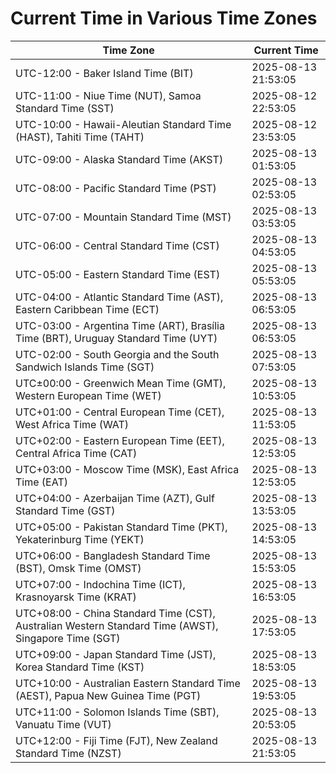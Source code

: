 # Current Time in Various Time Zones

| Time Zone | Current Time |
|-----------|--------------|
| UTC-12:00 - Baker Island Time (BIT) | 2025-08-13 21:53:05 |
| UTC-11:00 - Niue Time (NUT), Samoa Standard Time (SST) | 2025-08-12 22:53:05 |
| UTC-10:00 - Hawaii-Aleutian Standard Time (HAST), Tahiti Time (TAHT) | 2025-08-12 23:53:05 |
| UTC-09:00 - Alaska Standard Time (AKST) | 2025-08-13 01:53:05 |
| UTC-08:00 - Pacific Standard Time (PST) | 2025-08-13 02:53:05 |
| UTC-07:00 - Mountain Standard Time (MST) | 2025-08-13 03:53:05 |
| UTC-06:00 - Central Standard Time (CST) | 2025-08-13 04:53:05 |
| UTC-05:00 - Eastern Standard Time (EST) | 2025-08-13 05:53:05 |
| UTC-04:00 - Atlantic Standard Time (AST), Eastern Caribbean Time (ECT) | 2025-08-13 06:53:05 |
| UTC-03:00 - Argentina Time (ART), Brasília Time (BRT), Uruguay Standard Time (UYT) | 2025-08-13 06:53:05 |
| UTC-02:00 - South Georgia and the South Sandwich Islands Time (SGT) | 2025-08-13 07:53:05 |
| UTC±00:00 - Greenwich Mean Time (GMT), Western European Time (WET) | 2025-08-13 10:53:05 |
| UTC+01:00 - Central European Time (CET), West Africa Time (WAT) | 2025-08-13 11:53:05 |
| UTC+02:00 - Eastern European Time (EET), Central Africa Time (CAT) | 2025-08-13 12:53:05 |
| UTC+03:00 - Moscow Time (MSK), East Africa Time (EAT) | 2025-08-13 12:53:05 |
| UTC+04:00 - Azerbaijan Time (AZT), Gulf Standard Time (GST) | 2025-08-13 13:53:05 |
| UTC+05:00 - Pakistan Standard Time (PKT), Yekaterinburg Time (YEKT) | 2025-08-13 14:53:05 |
| UTC+06:00 - Bangladesh Standard Time (BST), Omsk Time (OMST) | 2025-08-13 15:53:05 |
| UTC+07:00 - Indochina Time (ICT), Krasnoyarsk Time (KRAT) | 2025-08-13 16:53:05 |
| UTC+08:00 - China Standard Time (CST), Australian Western Standard Time (AWST), Singapore Time (SGT) | 2025-08-13 17:53:05 |
| UTC+09:00 - Japan Standard Time (JST), Korea Standard Time (KST) | 2025-08-13 18:53:05 |
| UTC+10:00 - Australian Eastern Standard Time (AEST), Papua New Guinea Time (PGT) | 2025-08-13 19:53:05 |
| UTC+11:00 - Solomon Islands Time (SBT), Vanuatu Time (VUT) | 2025-08-13 20:53:05 |
| UTC+12:00 - Fiji Time (FJT), New Zealand Standard Time (NZST) | 2025-08-13 21:53:05 |
